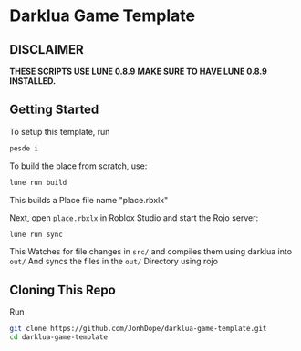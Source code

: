 # Darklua Game Template

## DISCLAIMER

**THESE SCRIPTS USE LUNE 0.8.9**
**MAKE SURE TO HAVE LUNE 0.8.9 INSTALLED.**

## Getting Started

To setup this template, run
```bash
pesde i
```

To build the place from scratch, use:

```bash
lune run build
```
This builds a Place file name "place.rbxlx"

Next, open `place.rbxlx` in Roblox Studio and start the Rojo server:

```bash
lune run sync
```
This Watches for file changes in `src/` and compiles them using darklua into `out/`
And syncs the files in the `out/` Directory using rojo

## Cloning This Repo
Run
```bash
git clone https://github.com/JonhDope/darklua-game-template.git
cd darklua-game-template
```
